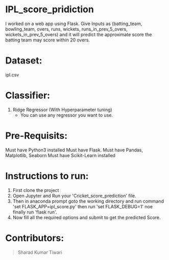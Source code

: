 # IPL_score_pridiction
I worked on a web app using Flask. Give Inputs as (batting_team, bowling_team, overs, runs, wickets, runs_in_prev_5_overs, wickets_in_prev_5_overs) and it will predict the approximate score the batting team may score within 20 overs. 

# Dataset:
ipl.csv

# Classifier:
1. Ridge Regressor (With Hyperparameter tuning)
   * You can use any regressor you want to use.

# Pre-Requisits:
Must have Python3 installed
Must have Flask.
Must have Pandas, Matplotlib, Seaborn
Must have Scikit-Learn installed

# Instructions to run:
1. First clone the project
2. Open Jupyter and Run your 'Cricket_score_prediction' file.
3. Then in anaconda prompt goto the working directory and run command 'set FLASK_APP=ipl_score.py' then run 'set FLASK_DEBUG=1' noe finally run 'flask run'.
4. Now fill all the required options and submit to get the predicted Score.

# Contributors:
> Sharad Kumar Tiwari



